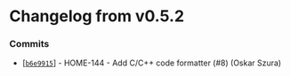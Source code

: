 # Changelog from v0.5.2
### Commits
* [[`b6e9915`](http://github.com/oskarszura/smart-home-agent-esp8266/commit/b6e991599b095717e20d55abff78b2a44f3b78d0)] - HOME-144 - Add C/C++ code formatter (#8) (Oskar Szura)